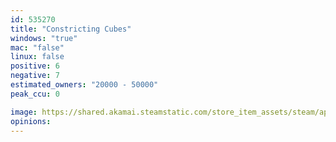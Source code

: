```yaml
---
id: 535270
title: "Constricting Cubes"
windows: "true"
mac: "false"
linux: false
positive: 6
negative: 7
estimated_owners: "20000 - 50000"
peak_ccu: 0

image: https://shared.akamai.steamstatic.com/store_item_assets/steam/apps/535270/header.jpg?t=1503220292
opinions:
---
```


